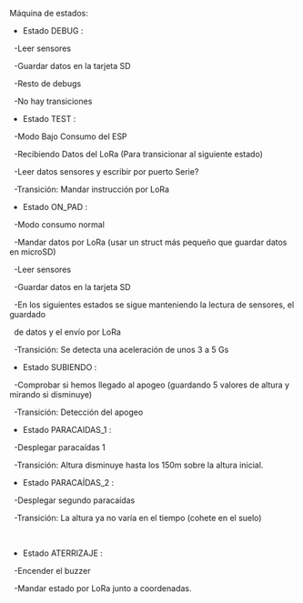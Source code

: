 Máquina de estados:

* Estado DEBUG : 

&nbsp;	-Leer sensores

&nbsp;	-Guardar datos en la tarjeta SD

&nbsp;	-Resto de debugs

&nbsp;	-No hay transiciones



* Estado TEST :

&nbsp;	-Modo Bajo Consumo del ESP

&nbsp;	-Recibiendo Datos del LoRa (Para transicionar al siguiente estado)

&nbsp;	-Leer datos sensores y escribir por puerto Serie?



&nbsp;	-Transición: Mandar instrucción por LoRa



* Estado ON\_PAD : 

&nbsp;	-Modo consumo normal

&nbsp;	-Mandar datos por LoRa (usar un struct más pequeño que guardar datos en microSD)

&nbsp;	-Leer sensores

&nbsp;	-Guardar datos en la tarjeta SD

&nbsp;	-En los siguientes estados se sigue manteniendo la lectura de sensores, el guardado 

&nbsp;	 de datos y el envío por LoRa



&nbsp;	-Transición: Se detecta una aceleración de unos 3 a 5 Gs



* Estado SUBIENDO :

&nbsp;	-Comprobar si hemos llegado al apogeo (guardando 5 valores de altura y mirando si 	 disminuye)



&nbsp;	-Transición: Detección del apogeo



* Estado PARACAIDAS\_1 :

&nbsp;	-Desplegar paracaídas 1



&nbsp;	-Transición: Altura disminuye hasta los 150m sobre la altura inicial.



* Estado PARACAÍDAS\_2 :

&nbsp;	-Desplegar segundo paracaídas



&nbsp;	-Transición: La altura ya no varía en el tiempo (cohete en el suelo)

&nbsp;	

* Estado ATERRIZAJE :

&nbsp;	-Encender el buzzer

&nbsp;	-Mandar estado por LoRa junto a coordenadas.





